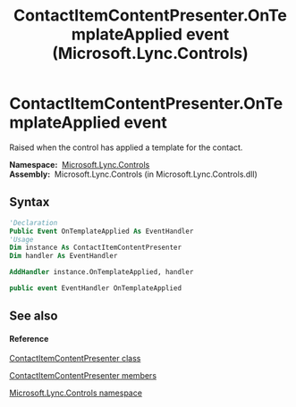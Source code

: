 ﻿---
title: ContactItemContentPresenter.OnTemplateApplied event (Microsoft.Lync.Controls)
TOCTitle: OnTemplateApplied event
ms:assetid: E:Microsoft.Lync.Controls.ContactItemContentPresenter.OnTemplateApplied_DI_3_UC_OCS14MrefLyncWPF
ms:mtpsurl: https://msdn.microsoft.com/en-us/library/microsoft.lync.controls.contactitemcontentpresenter.ontemplateapplied_di_3_uc_ocs14mreflyncwpf(v=office.15)
ms:contentKeyID: 48600005
ms.date: 07/28/2014
mtps_version: v=office.15
f1_keywords:
- Microsoft.Lync.Controls.ContactItemContentPresenter.OnTemplateApplied
dev_langs:
- CSharp
- JScript
- VB
- other
---

# ContactItemContentPresenter.OnTemplateApplied event

Raised when the control has applied a template for the contact.

**Namespace:**  [Microsoft.Lync.Controls](microsoft-lync-controls-namespace_1.md)  
**Assembly:**  Microsoft.Lync.Controls (in Microsoft.Lync.Controls.dll)

## Syntax

``` vb
'Declaration
Public Event OnTemplateApplied As EventHandler
'Usage
Dim instance As ContactItemContentPresenter
Dim handler As EventHandler

AddHandler instance.OnTemplateApplied, handler
```

``` csharp
public event EventHandler OnTemplateApplied
```

## See also

#### Reference

[ContactItemContentPresenter class](contactitemcontentpresenter-class-microsoft-lync-controls_1.md)

[ContactItemContentPresenter members](contactitemcontentpresenter-members-microsoft-lync-controls_1.md)

[Microsoft.Lync.Controls namespace](microsoft-lync-controls-namespace_1.md)

